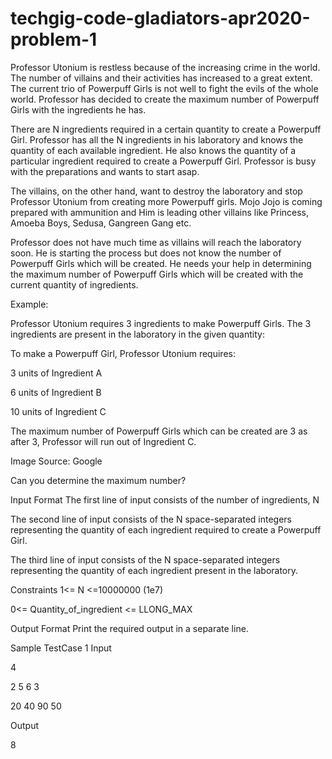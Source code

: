# techgig-code-gladiators-apr2020-problem-1
Professor Utonium is restless because of the increasing crime in the world. The number of villains and their activities has increased to a great extent. The current trio of Powerpuff Girls is not well to fight the evils of the whole world. Professor has decided to create the maximum number of Powerpuff Girls with the ingredients he has.

There are N ingredients required in a certain quantity to create a Powerpuff Girl. Professor has all the N ingredients in his laboratory and knows the quantity of each available ingredient. He also knows the quantity of a particular ingredient required to create a Powerpuff Girl. Professor is busy with the preparations and wants to start asap.

The villains, on the other hand, want to destroy the laboratory and stop Professor Utonium from creating more Powerpuff girls. Mojo Jojo is coming prepared with ammunition and Him is leading other villains like Princess, Amoeba Boys, Sedusa, Gangreen Gang etc.

Professor does not have much time as villains will reach the laboratory soon. He is starting the process but does not know the number of Powerpuff Girls which will be created. He needs your help in determining the maximum number of Powerpuff Girls which will be created with the current quantity of ingredients.

Example:

Professor Utonium requires 3 ingredients to make Powerpuff Girls. The 3 ingredients are present in the laboratory in the given quantity:

To make a Powerpuff Girl, Professor Utonium requires:

3 units of Ingredient A

6 units of Ingredient B

10 units of Ingredient C

The maximum number of Powerpuff Girls which can be created are 3 as after 3, Professor will run out of Ingredient C.

Image Source: Google

Can you determine the maximum number?

Input Format The first line of input consists of the number of ingredients, N

The second line of input consists of the N space-separated integers representing the quantity of each ingredient required to create a Powerpuff Girl.

The third line of input consists of the N space-separated integers representing the quantity of each ingredient present in the laboratory.

Constraints 1<= N <=10000000 (1e7)

0<= Quantity_of_ingredient <= LLONG_MAX

Output Format Print the required output in a separate line.

Sample TestCase 1 
Input 

4 

2 5 6 3 

20 40 90 50 

Output 

8
